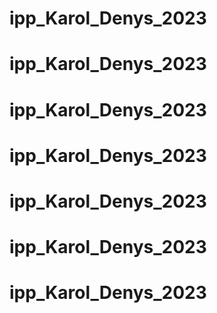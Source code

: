 # ipp_Karol_Denys_2023
# ipp_Karol_Denys_2023
# ipp_Karol_Denys_2023
# ipp_Karol_Denys_2023
# ipp_Karol_Denys_2023
# ipp_Karol_Denys_2023
# ipp_Karol_Denys_2023

